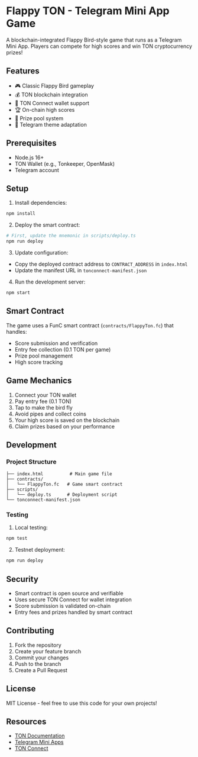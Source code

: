 # Flappy TON - Telegram Mini App Game

A blockchain-integrated Flappy Bird-style game that runs as a Telegram Mini App. Players can compete for high scores and win TON cryptocurrency prizes!

## Features

- 🎮 Classic Flappy Bird gameplay
- 💰 TON blockchain integration
- 👛 TON Connect wallet support
- 🏆 On-chain high scores
- 💎 Prize pool system
- 🎨 Telegram theme adaptation

## Prerequisites

- Node.js 16+
- TON Wallet (e.g., Tonkeeper, OpenMask)
- Telegram account

## Setup

1. Install dependencies:
```bash
npm install
```

2. Deploy the smart contract:
```bash
# First, update the mnemonic in scripts/deploy.ts
npm run deploy
```

3. Update configuration:
- Copy the deployed contract address to `CONTRACT_ADDRESS` in `index.html`
- Update the manifest URL in `tonconnect-manifest.json`

4. Run the development server:
```bash
npm start
```

## Smart Contract

The game uses a FunC smart contract (`contracts/FlappyTon.fc`) that handles:
- Score submission and verification
- Entry fee collection (0.1 TON per game)
- Prize pool management
- High score tracking

## Game Mechanics

1. Connect your TON wallet
2. Pay entry fee (0.1 TON)
3. Tap to make the bird fly
4. Avoid pipes and collect coins
5. Your high score is saved on the blockchain
6. Claim prizes based on your performance

## Development

### Project Structure
```
├── index.html          # Main game file
├── contracts/
│   └── FlappyTon.fc   # Game smart contract
├── scripts/
│   └── deploy.ts      # Deployment script
└── tonconnect-manifest.json
```

### Testing

1. Local testing:
```bash
npm test
```

2. Testnet deployment:
```bash
npm run deploy
```

## Security

- Smart contract is open source and verifiable
- Uses secure TON Connect for wallet integration
- Score submission is validated on-chain
- Entry fees and prizes handled by smart contract

## Contributing

1. Fork the repository
2. Create your feature branch
3. Commit your changes
4. Push to the branch
5. Create a Pull Request

## License

MIT License - feel free to use this code for your own projects!

## Resources

- [TON Documentation](https://ton.org/docs)
- [Telegram Mini Apps](https://core.telegram.org/bots/webapps)
- [TON Connect](https://github.com/ton-connect/sdk)
